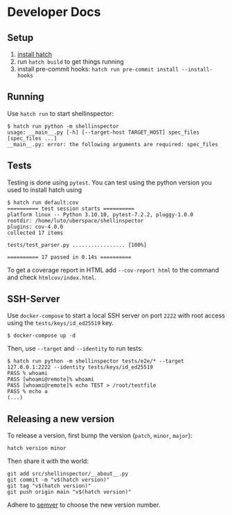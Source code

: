 # Developer Docs

## Setup

1. [install hatch](https://hatch.pypa.io/latest/install/#pipx)
2. run `hatch build` to get things running
3. install pre-commit hooks: `hatch run pre-commit install --install-hooks`

## Running

Use `hatch run` to start shellinspector:

```
$ hatch run python -m shellinspector
usage: __main__.py [-h] [--target-host TARGET_HOST] spec_files [spec_files ...]
__main__.py: error: the following arguments are required: spec_files
```

## Tests

Testing is done using `pytest`. You can test using the python version you used
to install hatch using

```
$ hatch run default:cov
========== test session starts ==========
platform linux -- Python 3.10.10, pytest-7.2.2, pluggy-1.0.0
rootdir: /home/luto/uberspace/shellinspector
plugins: cov-4.0.0
collected 17 items

tests/test_parser.py ................. [100%]

========== 17 passed in 0.14s ==========
```

To get a coverage report in HTML add `--cov-report html` to the command and
check `htmlcov/index.html`.

## SSH-Server

Use `docker-compose` to start a local SSH server on port `2222` with root access
using the `tests/keys/id_ed25519` key.

```
$ docker-compose up -d
```

Then, use `--target` and `--identity` to run tests:

```
$ hatch run python -m shellinspector tests/e2e/* --target 127.0.0.1:2222 --identity tests/keys/id_ed25519
PASS % whoami
PASS [whoami@remote]% whoami
PASS [whoami@remote]% echo TEST > /root/testfile
PASS % echo a
(...)
```

## Releasing a new version

To release a version, first bump the version (`patch`, `minor`, `major`):

```
hatch version minor
```

Then share it with the world:

```
git add src/shellinspector/__about__.py
git commit -m "v$(hatch version)"
git tag "v$(hatch version)"
git push origin main "v$(hatch version)"
```

Adhere to [semver](https://semver.org/) to choose the new version number.
